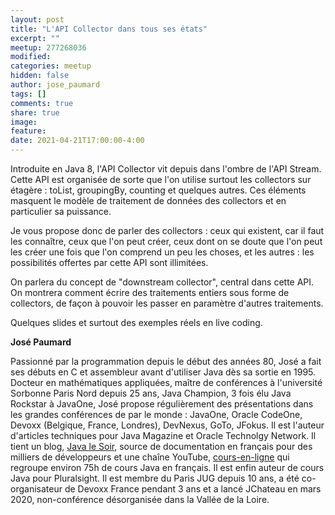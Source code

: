 ```yaml
---
layout: post
title: "L'API Collector dans tous ses états"
excerpt: ""
meetup: 277268036
modified:
categories: meetup
hidden: false
author: jose_paumard
tags: []
comments: true
share: true
image:
feature:
date: 2021-04-21T17:00:00-4:00
---
```


Introduite en Java 8, l'API Collector vit depuis dans l'ombre de l'API Stream. 
Cette API est organisée de sorte que l'on utilise surtout les collectors sur étagère : toList, groupingBy, counting et quelques autres. 
Ces éléments masquent le modèle de traitement de données des collectors et en particulier sa puissance.

Je vous propose donc de parler des collectors : ceux qui existent, car il faut les connaître, ceux que l'on peut créer, ceux dont on se doute que l'on peut les créer une fois que l'on comprend un peu les choses, et les autres : les possibilités offertes par cette API sont illimitées.

On parlera du concept de "downstream collector", central dans cette API. 
On montrera comment écrire des traitements entiers sous forme de collectors, de façon à pouvoir les passer en paramètre d'autres traitements.

Quelques slides et surtout des exemples réels en live coding.

__José Paumard__

Passionné par la programmation depuis le début des années 80, José a fait ses débuts en C et assembleur avant d'utiliser Java dès sa sortie en 1995. 
Docteur en mathématiques appliquées, maître de conférences à l'université Sorbonne Paris Nord depuis 25 ans, Java Champion, 3 fois élu Java Rockstar à JavaOne, José propose régulièrement des présentations dans les grandes conférences de par le monde : JavaOne, Oracle CodeOne, Devoxx (Belgique, France, Londres), DevNexus, GoTo, JFokus. 
Il est l'auteur d'articles techniques pour Java Magazine et Oracle Technolgy Network. Il tient un blog, [Java le Soir](http://blog.paumard.org), source de documentation en français pour des milliers de développeurs et une chaîne YouTube, [cours-en-ligne](https://www.youtube.com/channel/UCIatmtIm9z5YEWuHbrUMLsw) qui regroupe environ 75h de cours Java en français. 
Il est enfin auteur de cours Java pour Pluralsight. 
Il est membre du Paris JUG depuis 10 ans, a été co-organisateur de Devoxx France pendant 3 ans et a lancé JChateau en mars 2020, non-conférence désorganisée dans la Vallée de la Loire.
